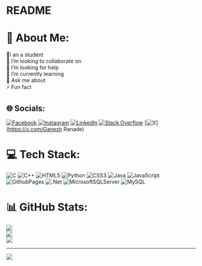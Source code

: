 # README

# 💫 About Me:
🔭I an a student  <br>👯 I’m looking to collaborate on<br>🤝 I’m looking for help <br>🌱 I’m currently learning<br>💬 Ask me about<br>⚡ Fun fact


## 🌐 Socials:
[![Facebook](https://img.shields.io/badge/Facebook-%231877F2.svg?logo=Facebook&logoColor=white)](https://facebook.com/__ganesh.r__04) [![Instagram](https://img.shields.io/badge/Instagram-%23E4405F.svg?logo=Instagram&logoColor=white)](https://instagram.com/__ganesh.r__04) [![LinkedIn](https://img.shields.io/badge/LinkedIn-%230077B5.svg?logo=linkedin&logoColor=white)](https://linkedin.com/in/GANESHRANADE) [![Stack Overflow](https://img.shields.io/badge/-Stackoverflow-FE7A16?logo=stack-overflow&logoColor=white)](https://stackoverflow.com/users/18445628) [![X](https://img.shields.io/badge/X-black.svg?logo=X&logoColor=white)](https://x.com/Ganesh Ranade) 

# 💻 Tech Stack:
![C](https://img.shields.io/badge/c-%2300599C.svg?style=for-the-badge&logo=c&logoColor=white) ![C++](https://img.shields.io/badge/c++-%2300599C.svg?style=for-the-badge&logo=c%2B%2B&logoColor=white) ![HTML5](https://img.shields.io/badge/html5-%23E34F26.svg?style=for-the-badge&logo=html5&logoColor=white) ![Python](https://img.shields.io/badge/python-3670A0?style=for-the-badge&logo=python&logoColor=ffdd54) ![CSS3](https://img.shields.io/badge/css3-%231572B6.svg?style=for-the-badge&logo=css3&logoColor=white) ![Java](https://img.shields.io/badge/java-%23ED8B00.svg?style=for-the-badge&logo=openjdk&logoColor=white) ![JavaScript](https://img.shields.io/badge/javascript-%23323330.svg?style=for-the-badge&logo=javascript&logoColor=%23F7DF1E) ![GithubPages](https://img.shields.io/badge/github%20pages-121013?style=for-the-badge&logo=github&logoColor=white) ![.Net](https://img.shields.io/badge/.NET-5C2D91?style=for-the-badge&logo=.net&logoColor=white) ![MicrosoftSQLServer](https://img.shields.io/badge/Microsoft%20SQL%20Server-CC2927?style=for-the-badge&logo=microsoft%20sql%20server&logoColor=white) ![MySQL](https://img.shields.io/badge/mysql-%2300000f.svg?style=for-the-badge&logo=mysql&logoColor=white)
# 📊 GitHub Stats:
![](https://github-readme-stats.vercel.app/api?username=ganeshranade&theme=tokyonight&hide_border=false&include_all_commits=false&count_private=false)<br/>
![](https://github-readme-streak-stats.herokuapp.com/?user=ganeshranade&theme=tokyonight&hide_border=false)<br/>
![](https://github-readme-stats.vercel.app/api/top-langs/?username=ganeshranade&theme=tokyonight&hide_border=false&include_all_commits=false&count_private=false&layout=compact)

---
[![](https://visitcount.itsvg.in/api?id=ganeshranade&icon=0&color=0)](https://visitcount.itsvg.in)

<!-- Proudly created with GPRM ( https://gprm.itsvg.in ) -->
